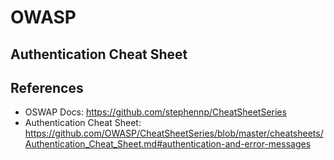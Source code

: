 # OWASP

## Authentication Cheat Sheet


## References
  - OSWAP Docs: https://github.com/stephennp/CheatSheetSeries
  - Authentication Cheat Sheet: https://github.com/OWASP/CheatSheetSeries/blob/master/cheatsheets/Authentication_Cheat_Sheet.md#authentication-and-error-messages
